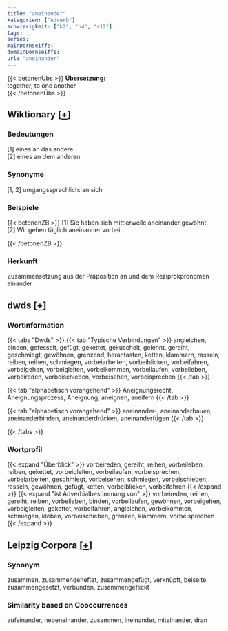 ```yaml
---
title: "aneinander"
kategorien: ["Adverb"]
schwierigkeit: ["k2", "h4", "r12"]
tags:
series:
mainDornseiffs:
domainDornseiffs:
url: "aneinander"
---
```


{{< betonenÜbs >}}
**Übersetzung:**  
together, to one another  
{{< /betonenÜbs >}}

## Wiktionary [[+](https://de.wiktionary.org/wiki/aneinander)]

### Bedeutungen
[1] eines an das andere  
[2] eines an dem anderen  

### Synonyme
[1, 2] umgangssprachlich: an sich  

### Beispiele
{{< betonenZB >}}
[1] Sie haben sich mittlerweile aneinander gewöhnt.  
[2] Wir gehen täglich aneinander vorbei.  

{{< /betonenZB >}}
### Herkunft
Zusammensetzung aus der Präposition an und dem Reziprokpronomen einander  



## dwds [[+](https://www.dwds.de/wb/aneinander)]

### Wortinformation
{{< tabs "Dwds" >}}
{{< tab "Typische Verbindungen" >}}
angleichen, binden, gefesselt, gefügt, gekettet, gekuschelt, gelehnt, gereiht, geschmiegt, gewöhnen, grenzend, herantasten, ketten, klammern, rasseln, reiben, reihen, schmiegen, vorbeiarbeiten, vorbeiblicken, vorbeifahren, vorbeigehen, vorbeigleiten, vorbeikommen, vorbeilaufen, vorbeileben, vorbeireden, vorbeischieben, vorbeisehen, vorbeisprechen
{{< /tab >}}

{{< tab "alphabetisch vorangehend" >}}
Aneignungsrecht, Aneignungsprozess, Aneignung, aneignen, aneifern
{{< /tab >}}

{{< tab "alphabetisch vorangehend" >}}
aneinander-, aneinanderbauen, aneinanderbinden, aneinanderdrücken, aneinanderfügen
{{< /tab >}}

{{< /tabs >}}

### Wortprofil
{{< expand "Überblick" >}} vorbeireden, gereiht, reihen, vorbeileben, reiben, gekettet, vorbeigleiten, vorbeilaufen, vorbeisprechen, vorbeiarbeiten, geschmiegt, vorbeisehen, schmiegen, vorbeischieben, rasseln, gewöhnen, gefügt, ketten, vorbeiblicken, vorbeifahren {{< /expand >}}
{{< expand "ist Adverbialbestimmung von" >}} vorbeireden, reihen, gereiht, reiben, vorbeileben, binden, vorbeilaufen, gewöhnen, vorbeigehen, vorbeigleiten, gekettet, vorbeifahren, angleichen, vorbeikommen, schmiegen, kleben, vorbeischieben, grenzen, klammern, vorbeisprechen {{< /expand >}}

## Leipzig Corpora [[+](https://corpora.uni-leipzig.de/en/res?word=aneinander&corpusId=deu_newscrawl-public_2018)]


### Synonym
zusammen, zusammengeheftet, zusammengefügt, verknüpft, beiseite, zusammengesetzt, verbunden, zusammengeflickt


### Similarity based on Cooccurrences
aufeinander, nebeneinander, zusammen, ineinander, miteinander, dran

